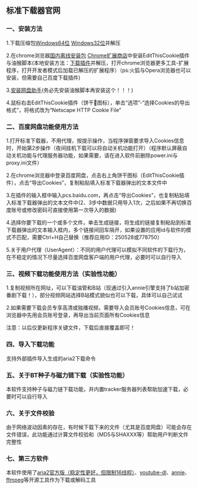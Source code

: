 ## 标准下载器官网


### 一、安装方法

1.下载压缩包[Windows64位](https://lanzous.com/id1lplg)  [Windows32位](https://lanzous.com/id1m2mf)并解压

2.在chrome浏览器[国内离线安装包](https://www.lanzous.com/i9r1beh)  [Chrome扩展商店](https://chrome.google.com/webstore/detail/editthiscookie/fngmhnnpilhplaeedifhccceomclgfbg?hl=zh-CN)中安装EditThisCookie插件与油猴脚本(本地安装方法：[下载插件](https://www.lanzous.com/i9mqftg)并解压，打开chrome浏览器更多工具-扩展程序，打开开发者模式后加载已解压的扩展程序）（ps:火狐与Opera浏览器也可以安装，但需要自己百度下载插件)

3.[安装网盘助手](https://greasyfork.org/scripts/378301-%E7%BD%91%E7%9B%98%E5%8A%A9%E6%89%8B/code/%E7%BD%91%E7%9B%98%E5%8A%A9%E6%89%8B.user.js)(务必先安装油猴脚本再安装这个！！！)

4.鼠标右击EditThisCookie插件（饼干🍪图标），单击“选项”-“选择Cookies的导出格式”，将格式改为“Netscape HTTP Cookie File”

### 二、百度网盘功能使用方法

1.打开标准下载器，不用代理，按提示操作，当程序弹窗要求导入Cookies信息时，开始第2步操作（夜间挂机下载可以将自动关机功能打开）（程序默认屏蔽自动关机功能与代理服务器功能，如果需要，请在进入软件前删除power.ini与proxy.ini文件）

2.在chrome浏览器中登录百度网盘，点击右上角饼干图标（EditThisCookie插件），点击“导出Cookies”，复制粘贴填入标准下载器弹出的文本文件中

3.在插件的输入框中输入pcs.baidu.com，再点击“导出Cookies”，也复制粘贴填入标准下载器弹出的文本文件中(2、3步中数据只用导入1次，之后如果不再切换百度账号或修改密码可直接使用第一次导入的数据)

4.选择你要下载的一个或多个文件，单击生成链接，将生成的链接复制粘贴到标准下载器弹出的文本输入框内，多个链接间回车隔开，如果设置的应用id与软件的模式不匹配，需要Ctrl+H自己替换（推荐应用ID：250528或778750）

5.关于用户代理（UserAgent）：不同的用户代理可以模拟不同软件的下载行为，在不稳定的情况下尽量选择百度网盘客户端的用户代理，必要时可以自行导入

### 三、视频下载功能使用方法（实验性功能）

1.复制视频所在网址，可以下载油管和B站（现通过引入annie引擎支持了b站加密番剧下载！），部分视频网站选择B站模式貌似也可以下载，具体可以自己试试

2.如果需要下载会员专享高清或独播视频，需要导入会员账号Cookies信息，可在浏览器中先用会员账号登录，再导出当前页面所有Cookies信息

注意：以后仅更新程序关键文件，下载后直接覆盖即可！

### 四、导入下载功能

支持外部插件导入生成的aria2下载命令

### 五、关于BT种子与磁力链下载（实验性功能）

本软件支持种子与磁力链下载功能，并内置tracker服务器列表帮助加速下载，必要时可以自行导入

### 六、关于文件校验

由于网络波动因素的存在，有时候下载下来的文件（尤其是百度网盘）可能会存在文件错误，此功能通过计算文件校验和（MD5与SHAXXX等）帮助用户判断文件完整性

### 七、第三方软件

本软件使用了[aria2官方版（稳定性更好，但限制16线程）](https://aria2.github.io/)、[youtube-dl](https://github.com/ytdl-org/youtube-dl)、[annie](https://github.com/iawia002/annie)、[ffmpeg](https://ffmpeg.org/)等开源工具作为下载或解码工具
